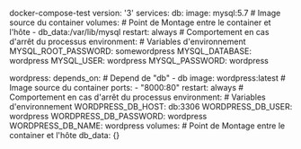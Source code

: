  docker-compose-test
version: '3'
services:
  db:
    image: mysql:5.7                       # Image source du container
    volumes:                               # Point de Montage entre le container et l'hôte
      - db_data:/var/lib/mysql
    restart: always                        # Comportement en cas d'arrêt du processus
    environment:                           # Variables d'environnement
      MYSQL_ROOT_PASSWORD: somewordpress
      MYSQL_DATABASE: wordpress
     MYSQL_USER: wordpress
      MYSQL_PASSWORD: wordpress
   
  wordpress:
    depends_on:                            # Depend de "db"
      - db
    image: wordpress:latest                # Image source du container
   ports:
      - "8000:80"
    restart: always                        # Comportement en cas d'arrêt du processus
    environment:                           # Variables d'environnement
      WORDPRESS_DB_HOST: db:3306
      WORDPRESS_DB_USER: wordpress
      WORDPRESS_DB_PASSWORD: wordpress
      WORDPRESS_DB_NAME: wordpress
 volumes:                                  # Point de Montage entre le container et l'hôte
  db_data: {}
